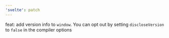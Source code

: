 ```yaml
---
'svelte': patch
---
```


feat: add version info to `window`. You can opt out by setting `discloseVersion` to `false` in the compiler options
